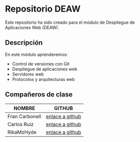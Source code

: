# Repositorio DEAW

Este repositorio ha sido creado para el módulo de Despliegue de Aplicaciones Web (DEAW).

## Descripción
En este módulo aprenderemos:
* Control de versiones con Git
* Despliegue de aplicaciones web
* Servidores web
* Protocolos y arquitecturas web

## Compañeros de clase

| NOMBRE | GITHUB |
|--------|--------|
| Fran Carbonell | [enlace a github](https://github.com/FranCarbonell) |
| Carlos Ruiz | [enlace a github](https://github.com/CarlosRuizz) |
| RikaMzHyde | [enlace a github](https://github.com/RikaMzHyde) |

